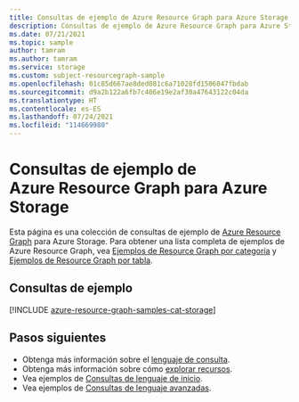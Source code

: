 ```yaml
---
title: Consultas de ejemplo de Azure Resource Graph para Azure Storage
description: Consultas de ejemplo de Azure Resource Graph para Azure Storage en las que se muestra el uso de tipos de recursos y tablas para acceder a recursos y propiedades relacionados con Azure Storage.
ms.date: 07/21/2021
ms.topic: sample
author: tamram
ms.author: tamram
ms.service: storage
ms.custom: subject-resourcegraph-sample
ms.openlocfilehash: 01c85d667ae8ded081c6a71028fd1506047fbdab
ms.sourcegitcommit: d9a2b122a6fb7c406e19e2af30a47643122c04da
ms.translationtype: HT
ms.contentlocale: es-ES
ms.lasthandoff: 07/24/2021
ms.locfileid: "114669980"
---
```

# <a name="azure-resource-graph-sample-queries-for-azure-storage"></a>Consultas de ejemplo de Azure Resource Graph para Azure Storage

Esta página es una colección de consultas de ejemplo de [Azure Resource Graph](../../governance/resource-graph/overview.md) para Azure Storage. Para obtener una lista completa de ejemplos de Azure Resource Graph, vea [Ejemplos de Resource Graph por categoría](../../governance/resource-graph/samples/samples-by-category.md) y [Ejemplos de Resource Graph por tabla](../../governance/resource-graph/samples/samples-by-table.md).

## <a name="sample-queries"></a>Consultas de ejemplo

[!INCLUDE [azure-resource-graph-samples-cat-storage](../../../includes/resource-graph/samples/bycat/azure-storage.md)]

## <a name="next-steps"></a>Pasos siguientes

- Obtenga más información sobre el [lenguaje de consulta](../../governance/resource-graph/concepts/query-language.md).
- Obtenga más información sobre cómo [explorar recursos](../../governance/resource-graph/concepts/explore-resources.md).
- Vea ejemplos de [Consultas de lenguaje de inicio](../../governance/resource-graph/samples/starter.md).
- Vea ejemplos de [Consultas de lenguaje avanzadas](../../governance/resource-graph/samples/advanced.md).
